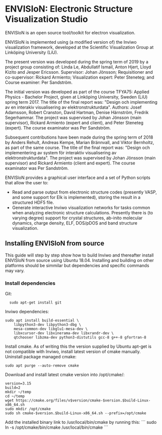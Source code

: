 # ENVISIoN: Electronic Structure Visualization Studio

ENVISIoN is an open source tool/toolkit for electron visualization.

ENVISIoN is implemented using (a modified version of) the Inviwo visualization framework, developed at the Scientific Visualization Group at Linköping University (LiU).

The present version was developed during the spring term of 2019 by a project group consisting of: Linda Le, Abdullatif Ismail, Anton Hjert, Lloyd Kizito and Jesper Ericsson. Supervisor: Johan Jönsson; Requisitioner and co-supervisor: Rickard Armiento; Visualization expert: Peter Steneteg; and Course examiner: Per Sandström.

The initial version was developed as part of the course TFYA75: Applied Physics - Bachelor Project, given at Linköping University, Sweden (LiU) spring term 2017. The title of the final report was: "Design och implementing av en interakiv visualisering av elektronstrukturdata". Authors: Josef Adamsson, Robert Cranston, David Hartman, Denise Härnström, Fredrik Segerhammar. The project was supervised by Johan Jönsson (main supervisor), Rickard Armiento (expert and client), and Peter Steneteg (expert). The course examinator was Per Sandström.

Subsequent contributions have been made during the spring term of 2018 by Anders Rehult, Andreas Kempe, Marian Brännvall, and Viktor Bernholtz, as part of the same course. The title of the final report was: "Design och implementering av system för interaktiv visualisering av elektronstrukturdata". The project was supervised by Johan Jönsson (main supervisor) and Rickard Armiento (client and expert). The course examinator was Per Sandström.

ENVISIoN provides a graphical user interface and a set of Python scripts that allow the user to:

- Read and parse output from electronic structure codes (presently VASP, and some support for Elk is implemented), storing the result in a structured HDF5 file.
- Generate interactive Inviwo visualization networks for
  tasks common when analyzing electronic structure calculations.
  Presently there is (to varying degree) support for crystal structures,
  ab-inito molecular dynamics, charge density, ELF, DOS/pDOS and
  band structure visualization.

## Installing ENVISIoN from source

This guide will step by step show how to build Inviwo and thereafter install ENVISIoN from source using Ubuntu 18.04. Installing and building on other platforms should be simmilar but dependencies and specific commands may vary.

### Install dependencies

Git:
```
  sudo apt-get install git
```

Inviwo dependencies:
```
sudo apt install build-essential \
    libpython3-dev libpython3-dbg \
    mesa-common-dev libglu1-mesa-dev \
    libxcursor-dev libxinerama-dev libxrandr-dev \
    qtchooser libzma-dev python3-distutils gcc-8 g++-8 gfortran-8
```

Install cmake. As of writing this the version supplied by Ubuntu apt-get is not compatible with Inviwo, install latest version of cmake manually.
Uninstall package managed cmake:
```
sudo apt purge --auto-remove cmake
```

Download and install latest cmake version into /opt/cmake/:

```
version=3.15
build=2
mkdir ~/temp
cd ~/temp
wget https://cmake.org/files/v$version/cmake-$version.$build-Linux-x86_64.sh 
sudo mkdir /opt/cmake
sudo sh cmake-$version.$build-Linux-x86_64.sh --prefix=/opt/cmake
```

Add the installed binary link to /usr/local/bin/cmake by running this:
´´´
sudo ln -s /opt/cmake/bin/cmake /usr/local/bin/cmake
´´´
